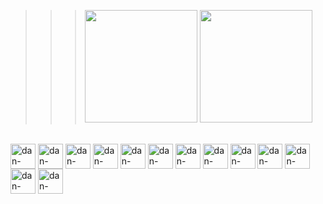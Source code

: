 >>> <div>
>>>  <img height="180em" src="https://github-readme-stats.vercel.app/api?username=DanielAniya&show_icons=true&theme=dracula&include_all_commits-true&count_private=true" />
>>>  <img height="180em" src="https://github-readme-stats.vercel.app/api/top-langs/?username=DanielAniya&layout=compact&theme=dracula&langs_count=16" />   
>>> </div>

<div style="display: inline_block"> <br>
  <img align="center" alt="dan-docker" height="40" width="40" src="https://cdn.jsdelivr.net/gh/devicons/devicon@latest/icons/docker/docker-original.svg" />
  <img align="center" alt="dan-composer" height="40" width="40" src="https://cdn.jsdelivr.net/gh/devicons/devicon@latest/icons/composer/composer-original.svg" />
  <img align="center" alt="dan-mysql" height="40" width="40" src="https://cdn.jsdelivr.net/gh/devicons/devicon@latest/icons/mysql/mysql-original.svg" />
  <img align="center" alt="dan-node" height="40" width="40" src="https://cdn.jsdelivr.net/gh/devicons/devicon@latest/icons/nodejs/nodejs-original.svg" />
  <img align="center" alt="dan-express" height="40" width="40" src="https://cdn.jsdelivr.net/gh/devicons/devicon@latest/icons/express/express-original.svg" />
  <img align="center" alt="dan-sequelize" height="40" width="40" src="https://cdn.jsdelivr.net/gh/devicons/devicon@latest/icons/sequelize/sequelize-original.svg" />
  <img align="center" alt="dan-typescript" height="40" width="40" src="https://cdn.jsdelivr.net/gh/devicons/devicon@latest/icons/typescript/typescript-original.svg" />
  <img align="center" alt="dan-mongodb" height="40" width="40" src="https://cdn.jsdelivr.net/gh/devicons/devicon@latest/icons/mongodb/mongodb-original.svg" />
  <img align="center" alt="dan-python" height="40" width="40" src="https://cdn.jsdelivr.net/gh/devicons/devicon@latest/icons/python/python-original.svg" />
  <img align="center" alt="dan-flask" height="40" width="40" src="https://cdn.jsdelivr.net/gh/devicons/devicon@latest/icons/flask/flask-original.svg" />
  <img align="center" alt="dan-django" height="40" width="40" src="https://cdn.jsdelivr.net/gh/devicons/devicon@latest/icons/django/django-plain.svg" />
  <img align="center" alt="dan-pytest" height="40" width="40" src="https://cdn.jsdelivr.net/gh/devicons/devicon@latest/icons/pytest/pytest-original.svg" />
  <img align="center" alt="dan-selenium" height="40" width="40" src="https://cdn.jsdelivr.net/gh/devicons/devicon@latest/icons/selenium/selenium-original.svg" />

</div>

